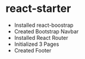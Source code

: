 # react-starter

* Installed react-boostrap
* Created Bootstrap Navbar
* Installed React Router
* Initialized 3 Pages
* Created Footer
